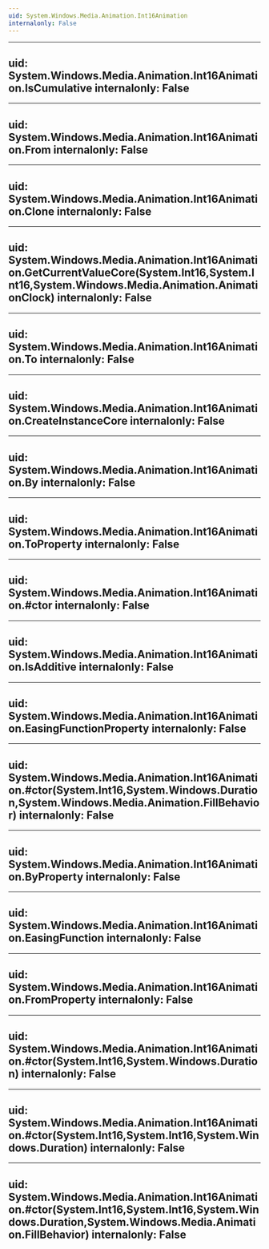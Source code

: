 ```yaml
---
uid: System.Windows.Media.Animation.Int16Animation
internalonly: False
---
```


---
uid: System.Windows.Media.Animation.Int16Animation.IsCumulative
internalonly: False
---

---
uid: System.Windows.Media.Animation.Int16Animation.From
internalonly: False
---

---
uid: System.Windows.Media.Animation.Int16Animation.Clone
internalonly: False
---

---
uid: System.Windows.Media.Animation.Int16Animation.GetCurrentValueCore(System.Int16,System.Int16,System.Windows.Media.Animation.AnimationClock)
internalonly: False
---

---
uid: System.Windows.Media.Animation.Int16Animation.To
internalonly: False
---

---
uid: System.Windows.Media.Animation.Int16Animation.CreateInstanceCore
internalonly: False
---

---
uid: System.Windows.Media.Animation.Int16Animation.By
internalonly: False
---

---
uid: System.Windows.Media.Animation.Int16Animation.ToProperty
internalonly: False
---

---
uid: System.Windows.Media.Animation.Int16Animation.#ctor
internalonly: False
---

---
uid: System.Windows.Media.Animation.Int16Animation.IsAdditive
internalonly: False
---

---
uid: System.Windows.Media.Animation.Int16Animation.EasingFunctionProperty
internalonly: False
---

---
uid: System.Windows.Media.Animation.Int16Animation.#ctor(System.Int16,System.Windows.Duration,System.Windows.Media.Animation.FillBehavior)
internalonly: False
---

---
uid: System.Windows.Media.Animation.Int16Animation.ByProperty
internalonly: False
---

---
uid: System.Windows.Media.Animation.Int16Animation.EasingFunction
internalonly: False
---

---
uid: System.Windows.Media.Animation.Int16Animation.FromProperty
internalonly: False
---

---
uid: System.Windows.Media.Animation.Int16Animation.#ctor(System.Int16,System.Windows.Duration)
internalonly: False
---

---
uid: System.Windows.Media.Animation.Int16Animation.#ctor(System.Int16,System.Int16,System.Windows.Duration)
internalonly: False
---

---
uid: System.Windows.Media.Animation.Int16Animation.#ctor(System.Int16,System.Int16,System.Windows.Duration,System.Windows.Media.Animation.FillBehavior)
internalonly: False
---
